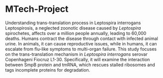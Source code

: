 # MTech-Project
Understanding trans-translation process in Leptospira interrogans
Leptospirosis, a neglected zoonotic disease caused by *Leptospira* spirochetes, affects over a million people annually, leading to 60,000 deaths. Humans contract the disease through contact with infected animal urine. In animals, it can cause reproductive issues, while in humans, it can escalate from flu-like symptoms to multi-organ failure. This study focuses on the trans-translation mechanism in *Leptospira interrogans* serovar Copenhageni Fiocruz L1-30. Specifically, it will examine the interaction between SmpB protein and tmRNA, which rescues stalled ribosomes and tags incomplete proteins for degradation. 
